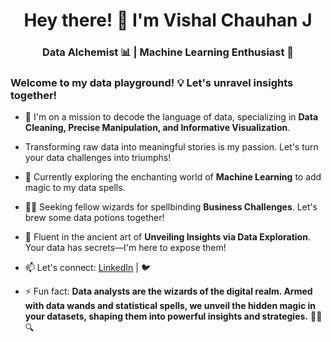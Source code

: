 <!-- Header Image -->


<!-- Introduction -->
<h1 align="center">Hey there! 👋 I'm Vishal Chauhan J</h1>
<h3 align="center">Data Alchemist 📊 | Machine Learning Enthusiast 🤖</h3>

<!-- Animated GIF -->


<h3 align="left">Welcome to my data playground! 💡 Let's unravel insights together!</h3>

<!-- 🚀 Current Focus -->
- 🚀 I'm on a mission to decode the language of data, specializing in **Data Cleaning, Precise Manipulation, and Informative Visualization**.

-  Transforming raw data into meaningful stories is my passion. Let's turn your data challenges into triumphs!

<!-- 🌱 Learning Path -->
- 🌱 Currently exploring the enchanting world of **Machine Learning** to add magic to my data spells.

<!-- 👯 Collaboration -->
- 👯‍♂️ Seeking fellow wizards for spellbinding **Business Challenges**. Let's brew some data potions together!

<!-- 💬 Expertise -->
- 💬 Fluent in the ancient art of **Unveiling Insights via Data Exploration**. Your data has secrets—I'm here to expose them!

<!-- 📫 Contact Information -->
- 📫 Let's connect: [LinkedIn]([your_linkedin_profile_url](https://www.linkedin.com/in/vishal-chauhan-8abaa922a/)) | 🐦 

<!-- ⚡ Fun Tidbit -->
- ⚡ Fun fact: **Data analysts are the wizards of the digital realm. Armed with data wands and statistical spells, we unveil the hidden magic in your datasets, shaping them into powerful insights and strategies.** 🔮✨🔍
